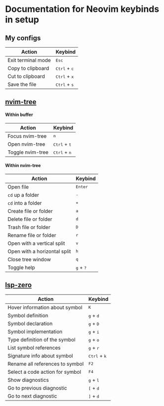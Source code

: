 # Documentation for Neovim keybinds in setup

## My configs
| Action               | Keybind                        |
|--------------------- | ------------------------------ |
| Exit terminal mode   | <kbd>Esc</kbd>                 |
| Copy to clipboard    | <kbd>Ctrl</kbd> + <kbd>c</kbd> |
| Cut to clipboard     | <kbd>Ctrl</kbd> + <kbd>x</kbd> |
| Save the file        | <kbd>Ctrl</kbd> + <kbd>s</kbd> |

## [nvim-tree](https://github.com/kyazdani42/nvim-tree.lua)

#### Within buffer
| Action            | Keybind                          |
|------------------ | -------------------------------- |
| Focus nvim-tree   | <kbd>n</kbd>                     |
| Open nvim-tree    | <kbd>Ctrl</kbd> + <kbd>t</kbd>   |
| Toggle nvim-tree  | <kbd>Ctrl</kbd> + <kbd>n</kbd>   |


#### Within nvim-tree
| Action                       | Keybind                     |
|----------------------------- | --------------------------- |
| Open file                    | <kbd>Enter</kbd>            |
| `cd` up a folder             | <kbd>-</kbd>                |
| `cd` into a folder           | <kbd>+</kbd>                |
| Create file or folder        | <kbd>a</kbd>                |
| Delete file or folder        | <kbd>d</kbd>                |
| Trash file or folder         | <kbd>D</kbd>                |
| Rename file or folder        | <kbd>r</kbd>                |
| Open with a vertical split   | <kbd>v</kbd>                |
| Open with a horizontal split | <kbd>h</kbd>                |
| Close tree window            | <kbd>q</kbd>                |
| Toggle help                  | <kbd>g</kbd> + <kbd>?</kbd> |

## [lsp-zero](https://github.com/VonHeikemen/lsp-zero.nvim)
| Action                            | Keybind                        |
|---------------------------------- | ------------------------------ |
| Hover information about symbol    | <kbd>K</kbd>                   |
| Symbol definition                 | <kbd>g</kbd> + <kbd>d</kbd>    |
| Symbol declaration                | <kbd>g</kbd> + <kbd>D</kbd>    |
| Symbol implementation             | <kbd>g</kbd> + <kbd>i</kbd>    |
| Type definition of the symbol     | <kbd>g</kbd> + <kbd>o</kbd>    |
| List symbol references            | <kbd>g</kbd> + <kbd>r</kbd>    |
| Signature info about symbol       | <kbd>Ctrl</kbd> + <kbd>k</kbd> |
| Rename all references to symbol   | <kbd>F2</kbd>                  |
| Select a code action for symbol   | <kbd>F4</kbd>                  |
| Show diagnostics                  | <kbd>g</kbd> + <kbd>l</kbd>    |
| Go to previous diagnostic         | <kbd>[</kbd> + <kbd>d</kbd>    |
| Go to next diagnostic             | <kbd>]</kbd> + <kbd>d</kbd>    |

